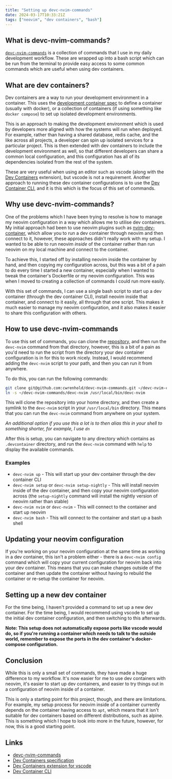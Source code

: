 ```yaml
---
title: "Setting up devc-nvim-commands"
date: 2024-03-17T10:33:21Z
tags: ["neovim", "dev containers", "bash"]
---
```


## What is devc-nvim-commands?

[`devc-nvim-commands`](https://github.com/cwrenhold/devc-nvim-commands) is a collection of commands that I use in my daily development workflow. These are wrapped up into a bash script which can be run from the terminal to provide easy access to some common commands which are useful when using dev containers.

## What are dev containers?

Dev containers are a way to run your development environment in a container. This uses the [development container spec](https://containers.dev/implementors/spec/) to define a container (usually with docker), or a collection of containers (if using something like `docker compose`) to set up isolated development environments.

This is an approach to making the development environment which is used by developers more aligned with how the systems will run when deployed. For example, rather than having a shared database, redis cache, and the like across all projects, a developer can spin up isolated services for a particular project. This is then extended with dev containers to include the development environment as well, so that different developers can share a common local configuration, and this configuration has all of its dependencies isolated from the rest of the system.

These are very useful when using an editor such as vscode (along with the [Dev Containers](https://marketplace.visualstudio.com/items?itemName=ms-vscode-remote.remote-containers) extension), but vscode is not a requirement. Another approach to running these dev container configurations is to use the [Dev Container CLI](https://github.com/devcontainers/cli), and it is this which is the focus of this set of commands.

## Why use devc-nvim-commands?

One of the problems which I have been trying to resolve is how to manage my neovim configuration in a way which allows me to utilise dev containers. My initial approach had been to use neovim plugins such as [nvim-dev-container](https://codeberg.org/esensar/nvim-dev-container), which allow you to run a dev container through neovim and then connect to it, however, these approaches didn't really work with my setup. I wanted to be able to run neovim *inside* of the container rather than run neovim on my local machine and connect to the container.

To achieve this, I started off by installing neovim inside the container by hand, and then copying my configuration across, but this was a bit of a pain to do every time I started a new container, especially when I wanted to tweak the container's Dockerfile or my neovim configuration. This was when I moved to creating a collection of commands I could run more easily.

With this set of commands, I can use a single bash script to start up a dev container (through the dev container CLI), install neovim inside that container, and connect to it easily, all through that one script. This makes it much easier to manage my neovim configuration, and it also makes it easier to share this configuration with others.

## How to use devc-nvim-commands

To use this set of commands, you can clone the [repository](https://github.com/cwrenhold/devc-nvim-commands), and then run the `devc-nvim` command from that directory, however, this is a bit of a pain as you'd need to run the script from the directory your dev container configuration is in for this to work nicely. Instead, I would recommend adding the `devc-nvim` script to your path, and then you can run it from anywhere.

To do this, you can run the following commands:

```bash
git clone git@github.com:cwrenhold/devc-nvim-commands.git ~/devc-nvim-commands
ln -s ~/devc-nvim-commands/devc-nvim /usr/local/bin/devc-nvim
```

This will clone the repository into your home directory, and then create a symlink to the `devc-nvim` script in your `/usr/local/bin` directory. This means that you can run the `devc-nvim` command from anywhere on your system.

*An additional option if you use this a lot is to then alias this in your shell to something shorter, for example, I use `dn`*

After this is setup, you can navigate to any directory which contains as `.devcontainer` directory, and run the `devc-nvim` command with `help` to display the available commands.

### Examples

- `devc-nvim up` - This will start up your dev container through the dev container CLI
- `devc-nvim setup` or `devc-nvim setup-nightly` - This will install neovim inside of the dev container, and then copy your neovim configuration across (the `setup-nightly` command will install the nightly version of neovim rather than stable)
- `devc-nvim nvim` or `devc-nvim` - This will connect to the container and start up neovim
- `devc-nvim bash` - This will connect to the container and start up a bash shell

## Updating your neovim configuration

If you're working on your neovim configuration at the same time as working in a dev container, this isn't a problem either - there is a `devc-nvim config` command which will copy your current configuration for neovim back into your dev container. This means that you can make changes outside of the container and then update the container without having to rebuild the container or re-setup the container for neovim.

## Setting up a new dev container

For the time being, I haven't provided a command to set up a new dev container. For the time being, I would recommend using vscode to set up the initial dev container configuration, and then switching to this afterwards.

**Note: This setup does not automatically expose ports like vscode would do, so if you're running a container which needs to talk to the outside world, remember to expose the ports in the dev container's docker-compose configuration.**

## Conclusion

While this is only a small set of commands, they have made a huge difference to my workflow. It's now easier for me to use dev containers with neovim, it's easier to start up dev containers, and easier to try things out in a configuration of neovim inside of a container.

This is only a starting point for this project, though, and there are limitations. For example, my setup process for neovim inside of a container currently depends on the container having access to `apt`, which means that it isn't suitable for dev containers based on different distributions, such as alpine. This is something which I hope to look into more in the future, however, for now, this is a good starting point.

## Links

- [devc-nvim-commands](https://github.com/cwrenhold/devc-nvim-commands)
- [Dev Containers specification](https://containers.dev/implementors/spec/)
- [Dev Containers extension for vscode](https://marketplace.visualstudio.com/items?itemName=ms-vscode-remote.remote-containers)
- [Dev Container CLI](https://github.com/devcontainers/cli)
